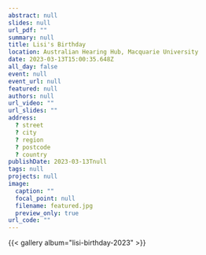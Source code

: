 ```yaml
---
abstract: null
slides: null
url_pdf: ""
summary: null
title: Lisi's Birthday
location: Australian Hearing Hub, Macquarie University
date: 2023-03-13T15:00:35.648Z
all_day: false
event: null
event_url: null
featured: null
authors: null
url_video: ""
url_slides: ""
address:
  ? street
  ? city
  ? region
  ? postcode
  ? country
publishDate: 2023-03-13Tnull
tags: null
projects: null
image:
  caption: ""
  focal_point: null
  filename: featured.jpg
  preview_only: true
url_code: ""
---
```


{{< gallery album="lisi-birthday-2023" >}}
